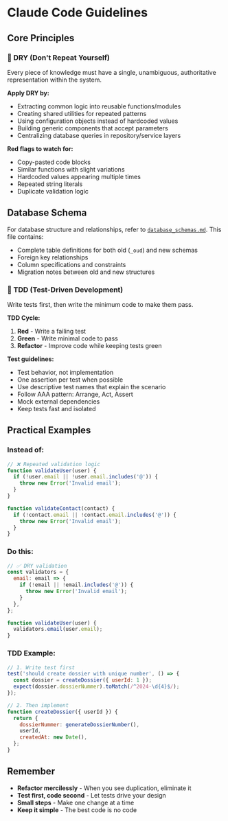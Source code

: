 # Claude Code Guidelines

## Core Principles

### 🚫 DRY (Don't Repeat Yourself)

Every piece of knowledge must have a single, unambiguous, authoritative representation within the system.

**Apply DRY by:**

- Extracting common logic into reusable functions/modules
- Creating shared utilities for repeated patterns
- Using configuration objects instead of hardcoded values
- Building generic components that accept parameters
- Centralizing database queries in repository/service layers

**Red flags to watch for:**

- Copy-pasted code blocks
- Similar functions with slight variations
- Hardcoded values appearing multiple times
- Repeated string literals
- Duplicate validation logic

## Database Schema

For database structure and relationships, refer to [`database_schemas.md`](./database_schemas.md). This file contains:

- Complete table definitions for both old (`_oud`) and new schemas
- Foreign key relationships
- Column specifications and constraints
- Migration notes between old and new structures

### 🧪 TDD (Test-Driven Development)

Write tests first, then write the minimum code to make them pass.

**TDD Cycle:**

1. **Red** - Write a failing test
2. **Green** - Write minimal code to pass
3. **Refactor** - Improve code while keeping tests green

**Test guidelines:**

- Test behavior, not implementation
- One assertion per test when possible
- Use descriptive test names that explain the scenario
- Follow AAA pattern: Arrange, Act, Assert
- Mock external dependencies
- Keep tests fast and isolated

## Practical Examples

### Instead of:

```javascript
// ❌ Repeated validation logic
function validateUser(user) {
  if (!user.email || !user.email.includes('@')) {
    throw new Error('Invalid email');
  }
}

function validateContact(contact) {
  if (!contact.email || !contact.email.includes('@')) {
    throw new Error('Invalid email');
  }
}
```

### Do this:

```javascript
// ✅ DRY validation
const validators = {
  email: email => {
    if (!email || !email.includes('@')) {
      throw new Error('Invalid email');
    }
  },
};

function validateUser(user) {
  validators.email(user.email);
}
```

### TDD Example:

```javascript
// 1. Write test first
test('should create dossier with unique number', () => {
  const dossier = createDossier({ userId: 1 });
  expect(dossier.dossierNummer).toMatch(/^2024-\d{4}$/);
});

// 2. Then implement
function createDossier({ userId }) {
  return {
    dossierNummer: generateDossierNumber(),
    userId,
    createdAt: new Date(),
  };
}
```

## Remember

- **Refactor mercilessly** - When you see duplication, eliminate it
- **Test first, code second** - Let tests drive your design
- **Small steps** - Make one change at a time
- **Keep it simple** - The best code is no code
